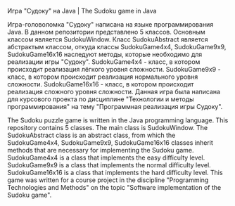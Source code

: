 
Игра "Судоку" на Java | The Sudoku game in Java

Игра-головоломка "Судоку" написана на языке программирования Java.
В данном репозитории представлено 5 классов.
Основным классом является SudokuWindow.
Класс SudokuAbstract является абстрактым классом, откуда классы SudokuGame4x4, SudokuGame9x9, SudokuGame16x16 наследуют методы, которые необходимо для реализации игры "Судоку".
SudokuGame4x4 - класс, в котором происходит реализация лёгкого уровня сложности.
SudokuGame9x9 - класс, в котором происходит реализация нормального уровня сложности.
SudokuGame16x16 - класс, в котором происходит реализация сложного уровня сложности.
Данная игра была написана для курсового проекта по дисциплине "Технологии и методы программирования" на тему "Программная реализация игры Судоку".

The Sudoku puzzle game is written in the Java programming language.
This repository contains 5 classes.
The main class is SudokuWindow.
The SudokuAbstract class is an abstract class, from which the SudokuGame4x4, SudokuGame9x9, SudokuGame16x16 classes inherit methods that are necessary for implementing the Sudoku game.
SudokuGame4x4 is a class that implements the easy difficulty level.
SudokuGame9x9 is a class that implements the normal difficulty level.
SudokuGame16x16 is a class that implements the hard difficulty level.
This game was written for a course project in the discipline "Programming Technologies and Methods" on the topic "Software implementation of the Sudoku game".
